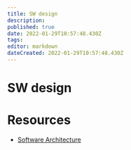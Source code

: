 ```yaml
---
title: SW design
description: 
published: true
date: 2022-01-29T10:57:48.430Z
tags: 
editor: markdown
dateCreated: 2022-01-29T10:57:48.430Z
---
```


# SW design

# Resources

* [Software Architecture](https://github.com/mhadidg/software-architecture-books)